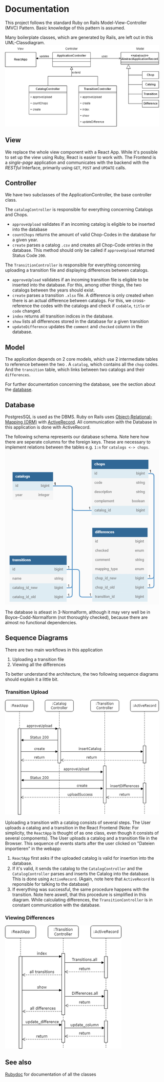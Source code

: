 # Documentation

This project follows the standard Ruby on Rails Model-View-Controller (MVC) Pattern. Basic knowledge of this pattern is assumed.

Many boilerplate classes, which are generated by Rails, are left out in this UML-Classdiagram.
![uml-diagram](class_diagram.png)

## View

We replace the whole view component with a React App. While it's possible to set up the view using Ruby, React is easier to work with. The Frontend is a *single-page* application and communicates with the backend with the *RESTful* Interface, primarily using ```GET```, ```POST``` and ```UPDATE``` calls.

## Controller

We have two subclasses of the ApplicationController, the base controller class.

The `catalogController` is responsible for everything concerning Catalogs and Chops.

* `approveUpload` validates if an incoming catalog is eligible to be inserted into the database
* `countChops` returns the amount of valid Chop-Codes in the database for a given year.
* `create` parses a catalog `.csv` and creates all Chop-Code entries in the database. This method should only be called if `approveUpload` returned Status Code `200`.

The `TransitionController` is responsible for everything concerning uploading a transition file and displaying differences between catalogs.

* `approveUpload` validates if an incoming transition file is eligible to be inserted into the database. For this, among other things, the two catalogs between the years should exist.
* `create` parses a transition `.xlsx` file. A difference is only created when there is an actual difference between catalogs. For this, we cross-reference the codes with the catalogs and check if `codable`, `title` or `code` changed.
* `index` returns all transition indices in the database.
* `show` lists all differences stored in the database for a given transition
* `updateDifference` updates the `comment` and `checked` column in the database.

## Model

The application depends on 2 core models, which use 2 intermediate tables to reference between the two . A `catalog`, which contains all the `chop` codes. And the `transition` table, which links between two catalogs and their `differences`.

For further documentation concerning the database, see the section about the [database](#database).

## Database

PostgresSQL is used as the DBMS. Ruby on Rails uses [Object-Relational-Mapping (ORM)](https://en.wikipedia.org/wiki/Object%E2%80%93relational_mapping) with [ActiveRecord](https://guides.rubyonrails.org/active_record_basics.html). All communication with the Database in this application is done with ActiveRecord.

The following schema represents our database schema. Note here how there are seperate columns for the foreign keys. These are necessary to implement relations between the tables e.g.
`1:n` for `catalogs <-> chops`.
![database_schema](DB_Schema.png)

The database is atleast in 3-Normalform, although it may very well be in Boyce-Codd-Normalform (not thoroughly checked), because there are almost no functional dependencies.

## Sequence Diagrams

There are two main workflows in this application
1. Uploading a transition file
2. Viewing all the differences

To better understand the architecture, the two following sequence diagrams should explain it a little bit.

### Transition Upload
![transition_upload](transition_upload.png)


Uploading a transition with a catalog consists of several steps. The User uploads a catalog and a transition in the React Frontend (Note: For simplicity, the `ReactApp` is thought of as one class, even though it consists of several components).
The User uploads a catalog and a transition file in the Browser. This sequence of events starts after the user clicked on "Dateien importieren" in the webapp:

1. `ReactApp` first asks if the uploaded catalog is valid for insertion into the database.
2. If it's valid, it sends the catalog to the `CatalogController` and the `CatalogController` parses and inserts the Catalog into the database. This is done using `ActiveRecord`. (Again, note here that `ActiveRecord` is reponsible for talking to the database)
3. If everything was successful, the same procedure happens with the transition. Note here aswell, that this procedure is simplified in this diagram. While calculating differences, the `TransitionController` is in constant communication with the database.  

### Viewing Differences
![view_differences](view_differences.png)

## See also

[Rubydoc](/doc/index.html) for documentation of all the classes